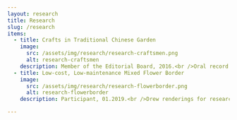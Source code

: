 ```yaml
---
layout: research
title: Research
slug: /research
items:
  - title: Crafts in Traditional Chinese Garden
    image:
      src: /assets/img/research/research-craftsmen.png
      alt: research-craftsmen
    description: Member of the Editorial Board, 2016.<br />Oral record of traditional architectural decoration craftsmen in Lingnan, National Natural Science Foundation of China (NSFC):51908227, published. I participated in the materials gathering, organizing, writing, and composing, which included field research and interviews for about one month.<br />
  - title: Low-cost, Low-maintenance Mixed Flower Border
    image:
      src: /assets/img/research/research-flowerborder.png
      alt: research-flowerborder
    description: Participant, 01.2019.<br />Drew renderings for research report named Screening and Application of Low-cost, Low-maintenance Mixed Flower Border.This research report of the expert panel organized by the Shenzhen Institute of Urban Management Science.<br />

---
```



<br />
<br />
